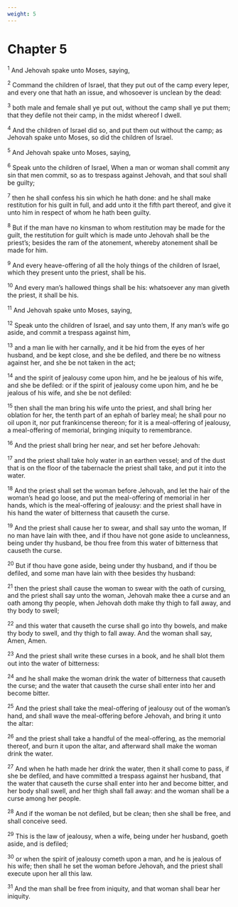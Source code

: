 ```yaml
---
weight: 5
---
```


# Chapter 5

<sup>1</sup> And Jehovah spake unto Moses, saying, 

<sup>2</sup> Command the children of Israel, that they put out of the camp every leper, and every one that hath an issue, and whosoever is unclean by the dead: 

<sup>3</sup> both male and female shall ye put out, without the camp shall ye put them; that they defile not their camp, in the midst whereof I dwell. 

<sup>4</sup> And the children of Israel did so, and put them out without the camp; as Jehovah spake unto Moses, so did the children of Israel. 

<sup>5</sup> And Jehovah spake unto Moses, saying, 

<sup>6</sup> Speak unto the children of Israel, When a man or woman shall commit any sin that men commit, so as to trespass against Jehovah, and that soul shall be guilty; 

<sup>7</sup> then he shall confess his sin which he hath done: and he shall make restitution for his guilt in full, and add unto it the fifth part thereof, and give it unto him in respect of whom he hath been guilty. 

<sup>8</sup> But if the man have no kinsman to whom restitution may be made for the guilt, the restitution for guilt which is made unto Jehovah shall be the priest’s; besides the ram of the atonement, whereby atonement shall be made for him. 

<sup>9</sup> And every heave-offering of all the holy things of the children of Israel, which they present unto the priest, shall be his. 

<sup>10</sup> And every man’s hallowed things shall be his: whatsoever any man giveth the priest, it shall be his. 

<sup>11</sup> And Jehovah spake unto Moses, saying, 

<sup>12</sup> Speak unto the children of Israel, and say unto them, If any man’s wife go aside, and commit a trespass against him, 

<sup>13</sup> and a man lie with her carnally, and it be hid from the eyes of her husband, and be kept close, and she be defiled, and there be no witness against her, and she be not taken in the act; 

<sup>14</sup> and the spirit of jealousy come upon him, and he be jealous of his wife, and she be defiled: or if the spirit of jealousy come upon him, and he be jealous of his wife, and she be not defiled: 

<sup>15</sup> then shall the man bring his wife unto the priest, and shall bring her oblation for her, the tenth part of an ephah of barley meal; he shall pour no oil upon it, nor put frankincense thereon; for it is a meal-offering of jealousy, a meal-offering of memorial, bringing iniquity to remembrance. 

<sup>16</sup> And the priest shall bring her near, and set her before Jehovah: 

<sup>17</sup> and the priest shall take holy water in an earthen vessel; and of the dust that is on the floor of the tabernacle the priest shall take, and put it into the water. 

<sup>18</sup> And the priest shall set the woman before Jehovah, and let the hair of the woman’s head go loose, and put the meal-offering of memorial in her hands, which is the meal-offering of jealousy: and the priest shall have in his hand the water of bitterness that causeth the curse. 

<sup>19</sup> And the priest shall cause her to swear, and shall say unto the woman, If no man have lain with thee, and if thou have not gone aside to uncleanness, being under thy husband, be thou free from this water of bitterness that causeth the curse. 

<sup>20</sup> But if thou have gone aside, being under thy husband, and if thou be defiled, and some man have lain with thee besides thy husband: 

<sup>21</sup> then the priest shall cause the woman to swear with the oath of cursing, and the priest shall say unto the woman, Jehovah make thee a curse and an oath among thy people, when Jehovah doth make thy thigh to fall away, and thy body to swell; 

<sup>22</sup> and this water that causeth the curse shall go into thy bowels, and make thy body to swell, and thy thigh to fall away. And the woman shall say, Amen, Amen. 

<sup>23</sup> And the priest shall write these curses in a book, and he shall blot them out into the water of bitterness: 

<sup>24</sup> and he shall make the woman drink the water of bitterness that causeth the curse; and the water that causeth the curse shall enter into her and become bitter. 

<sup>25</sup> And the priest shall take the meal-offering of jealousy out of the woman’s hand, and shall wave the meal-offering before Jehovah, and bring it unto the altar: 

<sup>26</sup> and the priest shall take a handful of the meal-offering, as the memorial thereof, and burn it upon the altar, and afterward shall make the woman drink the water. 

<sup>27</sup> And when he hath made her drink the water, then it shall come to pass, if she be defiled, and have committed a trespass against her husband, that the water that causeth the curse shall enter into her and become bitter, and her body shall swell, and her thigh shall fall away: and the woman shall be a curse among her people. 

<sup>28</sup> And if the woman be not defiled, but be clean; then she shall be free, and shall conceive seed. 

<sup>29</sup> This is the law of jealousy, when a wife, being under her husband, goeth aside, and is defiled; 

<sup>30</sup> or when the spirit of jealousy cometh upon a man, and he is jealous of his wife; then shall he set the woman before Jehovah, and the priest shall execute upon her all this law. 

<sup>31</sup> And the man shall be free from iniquity, and that woman shall bear her iniquity. 


